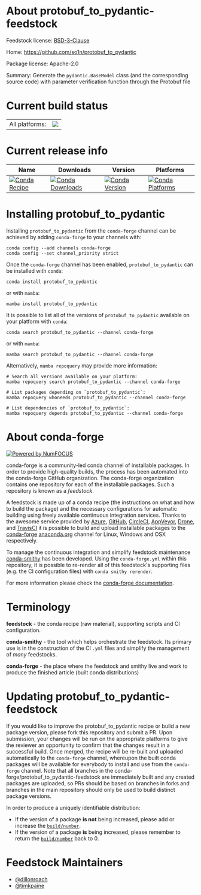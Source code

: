 About protobuf_to_pydantic-feedstock
====================================

Feedstock license: [BSD-3-Clause](https://github.com/conda-forge/protobuf_to_pydantic-feedstock/blob/main/LICENSE.txt)

Home: https://github.com/so1n/protobuf_to_pydantic

Package license: Apache-2.0

Summary: Generate the `pydantic.BaseModel` class (and the corresponding source code) with parameter verification function through the Protobuf file

Current build status
====================


<table><tr><td>All platforms:</td>
    <td>
      <a href="https://dev.azure.com/conda-forge/feedstock-builds/_build/latest?definitionId=24334&branchName=main">
        <img src="https://dev.azure.com/conda-forge/feedstock-builds/_apis/build/status/protobuf_to_pydantic-feedstock?branchName=main">
      </a>
    </td>
  </tr>
</table>

Current release info
====================

| Name | Downloads | Version | Platforms |
| --- | --- | --- | --- |
| [![Conda Recipe](https://img.shields.io/badge/recipe-protobuf_to_pydantic-green.svg)](https://anaconda.org/conda-forge/protobuf_to_pydantic) | [![Conda Downloads](https://img.shields.io/conda/dn/conda-forge/protobuf_to_pydantic.svg)](https://anaconda.org/conda-forge/protobuf_to_pydantic) | [![Conda Version](https://img.shields.io/conda/vn/conda-forge/protobuf_to_pydantic.svg)](https://anaconda.org/conda-forge/protobuf_to_pydantic) | [![Conda Platforms](https://img.shields.io/conda/pn/conda-forge/protobuf_to_pydantic.svg)](https://anaconda.org/conda-forge/protobuf_to_pydantic) |

Installing protobuf_to_pydantic
===============================

Installing `protobuf_to_pydantic` from the `conda-forge` channel can be achieved by adding `conda-forge` to your channels with:

```
conda config --add channels conda-forge
conda config --set channel_priority strict
```

Once the `conda-forge` channel has been enabled, `protobuf_to_pydantic` can be installed with `conda`:

```
conda install protobuf_to_pydantic
```

or with `mamba`:

```
mamba install protobuf_to_pydantic
```

It is possible to list all of the versions of `protobuf_to_pydantic` available on your platform with `conda`:

```
conda search protobuf_to_pydantic --channel conda-forge
```

or with `mamba`:

```
mamba search protobuf_to_pydantic --channel conda-forge
```

Alternatively, `mamba repoquery` may provide more information:

```
# Search all versions available on your platform:
mamba repoquery search protobuf_to_pydantic --channel conda-forge

# List packages depending on `protobuf_to_pydantic`:
mamba repoquery whoneeds protobuf_to_pydantic --channel conda-forge

# List dependencies of `protobuf_to_pydantic`:
mamba repoquery depends protobuf_to_pydantic --channel conda-forge
```


About conda-forge
=================

[![Powered by
NumFOCUS](https://img.shields.io/badge/powered%20by-NumFOCUS-orange.svg?style=flat&colorA=E1523D&colorB=007D8A)](https://numfocus.org)

conda-forge is a community-led conda channel of installable packages.
In order to provide high-quality builds, the process has been automated into the
conda-forge GitHub organization. The conda-forge organization contains one repository
for each of the installable packages. Such a repository is known as a *feedstock*.

A feedstock is made up of a conda recipe (the instructions on what and how to build
the package) and the necessary configurations for automatic building using freely
available continuous integration services. Thanks to the awesome service provided by
[Azure](https://azure.microsoft.com/en-us/services/devops/), [GitHub](https://github.com/),
[CircleCI](https://circleci.com/), [AppVeyor](https://www.appveyor.com/),
[Drone](https://cloud.drone.io/welcome), and [TravisCI](https://travis-ci.com/)
it is possible to build and upload installable packages to the
[conda-forge](https://anaconda.org/conda-forge) [anaconda.org](https://anaconda.org/)
channel for Linux, Windows and OSX respectively.

To manage the continuous integration and simplify feedstock maintenance
[conda-smithy](https://github.com/conda-forge/conda-smithy) has been developed.
Using the ``conda-forge.yml`` within this repository, it is possible to re-render all of
this feedstock's supporting files (e.g. the CI configuration files) with ``conda smithy rerender``.

For more information please check the [conda-forge documentation](https://conda-forge.org/docs/).

Terminology
===========

**feedstock** - the conda recipe (raw material), supporting scripts and CI configuration.

**conda-smithy** - the tool which helps orchestrate the feedstock.
                   Its primary use is in the construction of the CI ``.yml`` files
                   and simplify the management of *many* feedstocks.

**conda-forge** - the place where the feedstock and smithy live and work to
                  produce the finished article (built conda distributions)


Updating protobuf_to_pydantic-feedstock
=======================================

If you would like to improve the protobuf_to_pydantic recipe or build a new
package version, please fork this repository and submit a PR. Upon submission,
your changes will be run on the appropriate platforms to give the reviewer an
opportunity to confirm that the changes result in a successful build. Once
merged, the recipe will be re-built and uploaded automatically to the
`conda-forge` channel, whereupon the built conda packages will be available for
everybody to install and use from the `conda-forge` channel.
Note that all branches in the conda-forge/protobuf_to_pydantic-feedstock are
immediately built and any created packages are uploaded, so PRs should be based
on branches in forks and branches in the main repository should only be used to
build distinct package versions.

In order to produce a uniquely identifiable distribution:
 * If the version of a package **is not** being increased, please add or increase
   the [``build/number``](https://docs.conda.io/projects/conda-build/en/latest/resources/define-metadata.html#build-number-and-string).
 * If the version of a package **is** being increased, please remember to return
   the [``build/number``](https://docs.conda.io/projects/conda-build/en/latest/resources/define-metadata.html#build-number-and-string)
   back to 0.

Feedstock Maintainers
=====================

* [@dillonroach](https://github.com/dillonroach/)
* [@timkpaine](https://github.com/timkpaine/)

